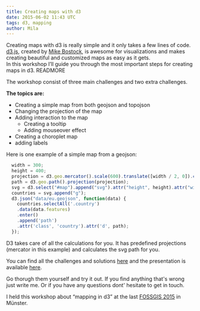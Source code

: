 ```yaml
---
title: Creating maps with d3
date: 2015-06-02 11:43 UTC
tags: d3, mapping
author: Mila
---
```

Creating maps with d3 is really simple and it only takes a few lines of code.  
[d3.js](http://d3js.org/), created by [Mike Bostock](http://bost.ocks.org/mike/), is awesome for visualizations and makes creating beautiful and customized maps as easy as it gets.  
In this workshop I’ll guide you through the most important steps for creating maps in d3.
READMORE

The workshop consist of three main challenges and two extra challenges.

__The topics are:__  


  - Creating a simple map from both geojson and topojson  
  - Changing the projection of the map  
  - Adding interaction to the map  
    - Creating a tooltip  
    - Adding mouseover effect  
  - Creating a choroplet map  
  - adding labels  

Here is one example of a simple map from a geojson:

```js
  width = 300;
  height = 400;
  projection = d3.geo.mercator().scale(600).translate([width / 2, 0]).center([5, 70]);
  path = d3.geo.path().projection(projection);
  svg = d3.select("#map").append("svg").attr("height", height).attr("width", width);
  countries = svg.append("g");
  d3.json("data/eu.geojson", function(data) {
    countries.selectAll('.country')
    .data(data.features)
    .enter()
    .append('path')
    .attr('class', 'country').attr('d', path);
  });
```

D3 takes care of all the calculations for you. It has predefined projections (mercator in this example) and calculates the svg path for you.

You can find all the challenges and solutions [here](https://github.com/CivicVision/mapping_in_d3/tree/master/challenges) and the presentation is available [here](http://civicvision.de/mapping_in_d3).

Go thorugh them yourself and try it out. If you find anything that's wrong just write me. Or if you have any questions dont' hesitate to get in touch.

I held this workshop about “mapping in d3” at the last [FOSSGIS 2015](http://www.fossgis.de/konferenz/2015/) in Münster.
